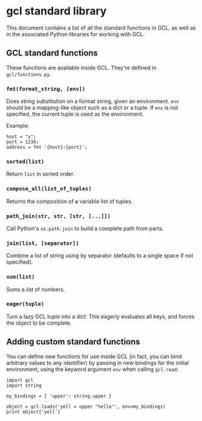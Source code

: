 # gcl standard library

This document contains a list of all the standard functions in GCL, as well as in the associated
Python libraries for working with GCL.

## GCL standard functions

These functions are available inside GCL. They're defined in `gcl/functions.py`.

### `fmt(format_string, [env])`

Does string substitution on a format string, given an environment. `env` should be a
mapping-like object such as a dict or a tuple. If `env` is not specified, the current
tuple is used as the environment.

Example:

    host = "x";
    port = 1234;
    address = fmt '{host}:{port}';

### `sorted(list)`

Return `list` in sorted order.

### `compose_all(list_of_tuples)`

Returns the composition of a variable list of tuples.

### `path_join(str, str, [str, [...]])`

Call Python's `os.path.join` to build a complete path from parts.

### `join(list, [separator])` 

Combine a list of string using by separator (defaults to a single space if not specified).

### `sum(list)`

Sums a list of numbers.

### `eager(tuple)`

Turn a lazy GCL tuple into a dict. This eagerly evaluates all keys, and forces the object to be
complete.


## Adding custom standard functions

You can define new functions for use inside GCL (in fact, you can bind arbitrary values to any
identifier) by passing in new bindings for the initial environment, using the keyword argument `env`
when calling `gcl.read`:

    import gcl
    import string

    my_bindings = { 'upper': string.upper }

    object = gcl.loads('yell = upper "hello"', env=my_bindings)
    print object['yell']
